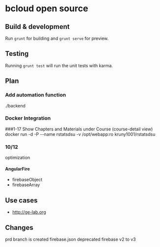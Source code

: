 # bcloud open source


## Build & development

Run `grunt` for building and `grunt serve` for preview.

## Testing

Running `grunt test` will run the unit tests with karma.

## Plan


### Add automation function
./backend


### Docker Integration

###1-17
Show Chapters and Materials under Course (course-detail view)
docker run -d -P --name rstatsdsu -v /opt/webapp:ro kruny1001/rstatsdsu

### 10/12
optimization

#### AngularFire
- firebaseObject
- firebaseArray

## Use cases
+ http://ge-lab.org

## Changes
prd branch is created
firebase.json deprecated
firebase v2 to v3
